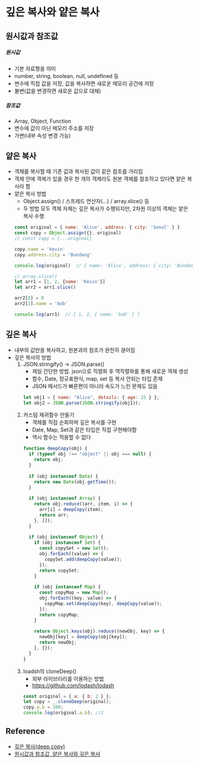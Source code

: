 # 깊은 복사와 얕은 복사

## 원시값과 참조값
##### 원시값
- 기본 자료형을 의미
- number, string, boolean, null, undefined 등
- 변수에 직접 값을 저장, 값을 복사하면 새로운 메모리 공간에 저장
- 불변(값을 변경하면 새로운 값으로 대체)
##### 참조값
- Array, Object, Function
- 변수에 값이 아닌 메모리 주소를 저장
- 가변(내부 속성 변경 가능)


## 얕은 복사
- 객체를 복사할 때 기존 값과 복사된 값이 같은 참조를 가리킴
- 객체 안에 객체가 있을 경우 한 개의 객체라도 원본 객체를 참조하고 있다면 얕은 복사라 함
- 얕은 복사 방법
	- Object.assign() / 스프레드 연산자(...) / array.slice() 등
	- 두 방법 모두 객체 자체는 깊은 복사가 수행되지만, 2차원 이상의 객체는 얕은 복사 수행
	```javascript
	const original = { name: 'Alice', address: { city: 'Seoul' } }
	const copy = Object.assign({}, original)
	// const copy = {...original}

	copy.name = 'kevin'
	copy.address.city = 'Bundang'

	console.log(original)  // { name: 'Alice', address: { city: 'Bundang' } }

	// array.slice()
	let arr1 = [1, 2, {name: 'Kevin'}]
	let arr2 = arr1.slice()

	arr2[0] = 0
	arr2[2].name = 'bob'

	console.log(arr1)  // [ 1, 2, { name: 'bob' } ]
	```

## 깊은 복사
- 내부의 값만을 복사하고, 원본과의 참조가 완전히 끊어짐
- 깊은 복사의 방법
	1. JSON.stringify() -> JSON.parse()
		- 제일 간단한 방법. json으로 직렬화 후 역직렬화를 통해 새로운 객체 생성
		- 함수, Date, 정규표현식, map, set 등 복사 안되는 타입 존재
		- JSON 메서드가 빠른편이 아니라 속도가 느린 문제도 있음
		```javascript
		let obj1 = { name: "Alice", details: { age: 25 } }; 
		let obj2 = JSON.parse(JSON.stringify(obj1));
		```
	2. 커스텀 재귀함수 만들기
		- 객체를 직접 순회하며 깊은 복사를 구현
		- Date, Map, Set과 같은 타입은 직접 구현해야함
		- 역시 함수는 적용할 수 없다
		```javascript
		function deepCopy(obj) {
		  if (typeof obj !== "object" || obj === null) {
		    return obj;
		  }
		 
		  if (obj instanceof Date) {
		    return new Date(obj.getTime());
		  }
		 
		  if (obj instanceof Array) {
		    return obj.reduce((arr, item, i) => {
		      arr[i] = deepCopy(item);
		      return arr;
		    }, []);
		  }
		 
		  if (obj instanceof Object) {
		    if (obj instanceof Set) {
		      const copySet = new Set();
		      obj.forEach((value) => {
		        copySet.add(deepCopy(value));
		      });
		      return copySet;
		    }
		 
		    if (obj instanceof Map) {
		      const copyMap = new Map();
		      obj.forEach((key, value) => {
		        copyMap.set(deepCopy(key), deepCopy(value));
		      });
		      return copyMap;
		    }
		 
		    return Object.keys(obj).reduce((newObj, key) => {
		      newObj[key] = deepCopy(obj[key]);
		      return newObj;
		    }, {});
		  }
		}
		```
	3. loadsh의 cloneDeep()
		- 외부 라이브러리를 이용하는 방법
		- https://github.com/lodash/lodash
		```javascript
		const original = { a: { b: 2 } };
		let copy = _.cloneDeep(original);
		copy.a.b = 100;
		console.log(original.a.b); //2
		```

## Reference
<!-- 사용하지 않는 레퍼런스 종류는 삭제 후 업로드 -->
- [깊은 복사(deep copy)](https://prefer2.tistory.com/entry/Javascript-%EA%B9%8A%EC%9D%80-%EB%B3%B5%EC%82%ACdeep-copy)
- [원시값과 참조값, 얕은 복사와 깊은 복사](https://velog.io/@kim_unknown_/DataType-Copy)